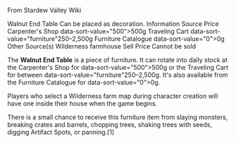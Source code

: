 From Stardew Valley Wiki

Walnut End Table Can be placed as decoration. Information Source Price Carpenter's Shop data-sort-value="500"&gt;500g Traveling Cart data-sort-value="furniture"250–2,500g Furniture Catalogue data-sort-value="0"&gt;0g Other Source(s) Wilderness farmhouse Sell Price Cannot be sold

The **Walnut End Table** is a piece of furniture. It can rotate into daily stock at the Carpenter's Shop for data-sort-value="500"&gt;500g or the Traveling Cart for between data-sort-value="furniture"250–2,500g. It's also available from the Furniture Catalogue for data-sort-value="0"&gt;0g.

Players who select a Wilderness farm map during character creation will have one inside their house when the game begins.

There is a small chance to receive this furniture item from slaying monsters, breaking crates and barrels, chopping trees, shaking trees with seeds, digging Artifact Spots, or panning.\[1]